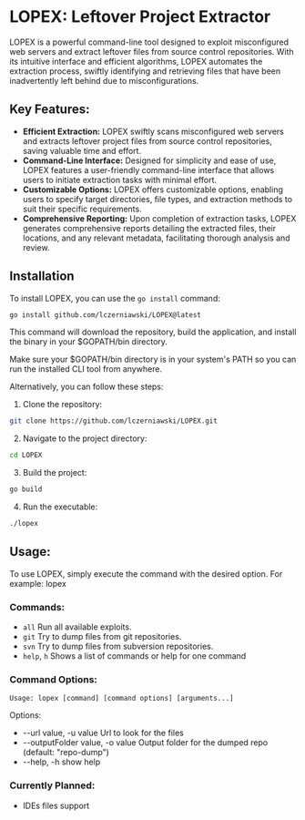 # LOPEX: Leftover Project Extractor

LOPEX is a powerful command-line tool designed to exploit misconfigured web servers and extract leftover files from source control repositories. With its intuitive interface and efficient algorithms, LOPEX automates the extraction process, swiftly identifying and retrieving files that have been inadvertently left behind due to misconfigurations.

## Key Features:
- **Efficient Extraction:** LOPEX swiftly scans misconfigured web servers and extracts leftover project files from source control repositories, saving valuable time and effort.
- **Command-Line Interface:** Designed for simplicity and ease of use, LOPEX features a user-friendly command-line interface that allows users to initiate extraction tasks with minimal effort.
- **Customizable Options:** LOPEX offers customizable options, enabling users to specify target directories, file types, and extraction methods to suit their specific requirements.
- **Comprehensive Reporting:** Upon completion of extraction tasks, LOPEX generates comprehensive reports detailing the extracted files, their locations, and any relevant metadata, facilitating thorough analysis and review.

## Installation

To install LOPEX, you can use the `go install` command:

```sh
go install github.com/lczerniawski/LOPEX@latest
```

This command will download the repository, build the application, and install the binary in your $GOPATH/bin directory.

Make sure your $GOPATH/bin directory is in your system's PATH so you can run the installed CLI tool from anywhere.

Alternatively, you can follow these steps:

1. Clone the repository:
```sh
git clone https://github.com/lczerniawski/LOPEX.git
```
2. Navigate to the project directory:
```sh
cd LOPEX
```
3. Build the project:
```sh
go build
```
4. Run the executable:
```sh
./lopex
```


## Usage:

To use LOPEX, simply execute the command with the desired option. For example:
lopex


### Commands:

* `all`        Run all available exploits.
* `git`       Try to dump files from git repositories.
* `svn`       Try to dump files from subversion repositories.
* `help`, `h`  Shows a list of commands or help for one command

### Command Options:
```
Usage: lopex [command] [command options] [arguments...]
```

Options: 
* --url value, -u value Url to look for the files
* --outputFolder value, -o value Output folder for the dumped repo (default: "repo-dump") 
* --help, -h show help


### Currently Planned:

* IDEs files support
